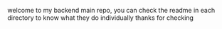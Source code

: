 welcome to my backend main repo, you can check the readme in each directory to know what they do individually
thanks for checking

